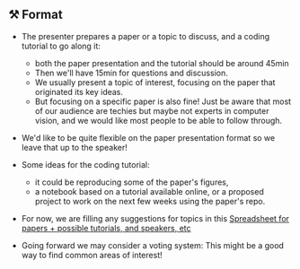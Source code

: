 ## ⚒️ Format
* The presenter prepares a paper or a topic to discuss, and a coding tutorial to go along it:
   * both the paper presentation and the tutorial should be around 45min
   * Then we'll have 15min for questions and discussion.
   * We usually present a topic of interest, focusing on the paper that originated its key ideas. 
   * But focusing on a specific paper is also fine! Just be aware that most of our audience are techies but maybe not experts in computer vision, and we would like most people to be able to follow through.
* We'd like to be quite flexible on the paper presentation format so we leave that up to the speaker! 
* Some ideas for the coding tutorial: 
   * it could be reproducing some of the paper's figures,
   * a notebook based on a tutorial available online, or a proposed project to work on the next few weeks using the paper's repo.

* For now, we are filling any suggestions for topics in this [Spreadsheet for papers + possible tutorials, and speakers, etc](https://liveuclac-my.sharepoint.com/:x:/g/personal/ccaemxo_ucl_ac_uk/Eb45VIEdVnFKhrKeyKOAEBIBip0HSNdSq8EAvZv-oO9n3w?e=3WQF1d) 

* Going forward we may consider a voting system: This might be a good way to find common areas of interest!
